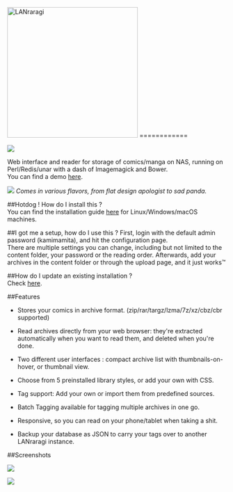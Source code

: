 <img alt="LANraragi" src="https://my.mixtape.moe/hyeekg.png" width="300">
============

[<img src="http://dockeri.co/image/difegue/lanraragi">](https://hub.docker.com/r/difegue/lanraragi/)

Web interface and reader for storage of comics/manga on NAS, running on Perl/Redis/unar with a dash of Imagemagick and Bower.  
You can find a demo [here](http://faglord.party/lanraragi).

![](https://a.pomf.cat/vpqvmq.png)
*Comes in various flavors, from flat design apologist to sad panda.*  
	
##Hotdog ! How do I install this ?  
You can find the installation guide [here](https://github.com/Difegue/LANraragi/wiki) for Linux/Windows/macOS machines.  

##I got me a setup, how do I use this ?
First, login with the default admin password (kamimamita), and hit the configuration page.  
There are multiple settings you can change, including but not limited to the content folder, your password or the reading order.
Afterwards, add your archives in the content folder or through the upload page, and it just works™  

##How do I update an existing installation ?  
Check [here](https://github.com/Difegue/LANraragi/wiki/Updating-LANraragi).  

##Features

* Stores your comics in archive format. (zip/rar/targz/lzma/7z/xz/cbz/cbr supported)  

* Read archives directly from your web browser: they're extracted automatically when you want to read them, and deleted when you're done. 

* Two different user interfaces : compact archive list with thumbnails-on-hover, or thumbnail view.

* Choose from 5 preinstalled library styles, or add your own with CSS.      

* Tag support: Add your own or import them from predefined sources.  

* Batch Tagging available for tagging multiple archives in one go.

* Responsive, so you can read on your phone/tablet when taking a shit.  

* Backup your database as JSON to carry your tags over to another LANraragi instance.

##Screenshots  

![](https://a.pomf.cat/jooipu.png)  

![](https://my.mixtape.moe/rloatv.png)  
